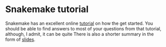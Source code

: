 # Snakemake tutorial
Snakemake has an excellent online [tutorial](https://snakemake.readthedocs.io/en/stable/tutorial/tutorial.html) on how the get started. You should be able to find answers to most of your questions from that tutorial, although, I admit, it can be quite 
There is also a shorter summary in the form of [slides](http://slides.com/johanneskoester/snakemake-tutorial-2016#/).
<!--stackedit_data:
eyJoaXN0b3J5IjpbMjA2MTI5Mjk0N119
-->